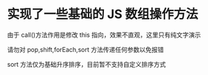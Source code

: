 # 实现了一些基础的 JS 数组操作方法

由于 call()方法作用是修改 this 指向，效果不直观，这里只有纯文字演示

请勿对 pop,shift,forEach,sort 方法传递任何参数以免报错

sort 方法仅为基础升序排序，目前暂不支持自定义排序方式
